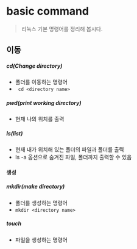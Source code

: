 # basic command

> 리눅스 기본 명령어를 정리해 봅시다.



## 이동

##### cd(Change directory)

- 폴더를 이동하는 명령어
- ` cd <directory name>`



##### pwd(print working directory)

- 현재 나의 위치를 출력

##### ls(list)

- 현재 내가 위치해 있는 폴더의 파일과 폴더를 출력
- ls -a 옵션으로 숨겨진 파일, 폴더까지 출력할 수 있음



#### 생성

##### mkdir(make directory)

- 폴더를 생성하는 명령어
- `mkdir <directory name>`



##### touch

- 파일을 생성하는 명령어